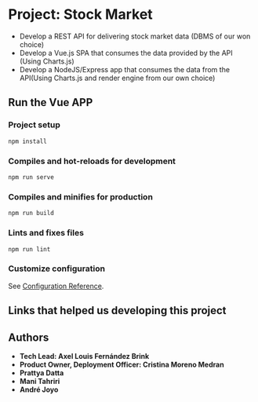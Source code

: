 # Project: Stock Market 
- Develop a REST API for delivering stock market data (DBMS of our won choice)
- Develop a Vue.js SPA that consumes the data provided by the API (Using Charts.js)
- Develop a NodeJS/Express app that consumes the data from the API(Using Charts.js and render engine from our own choice)



## Run the Vue APP
### Project setup
```
npm install
```

### Compiles and hot-reloads for development
```
npm run serve
```

### Compiles and minifies for production
```
npm run build
```

### Lints and fixes files
```
npm run lint
```

### Customize configuration
See [Configuration Reference](https://cli.vuejs.org/config/).


## Links that helped us developing this project

## Authors
* **Tech Lead: Axel Louis Fernández Brink**
* **Product Owner, Deployment Officer: Cristina Moreno Medran**
* **Prattya Datta**
* **Mani Tahriri**
* **André Joyo**


